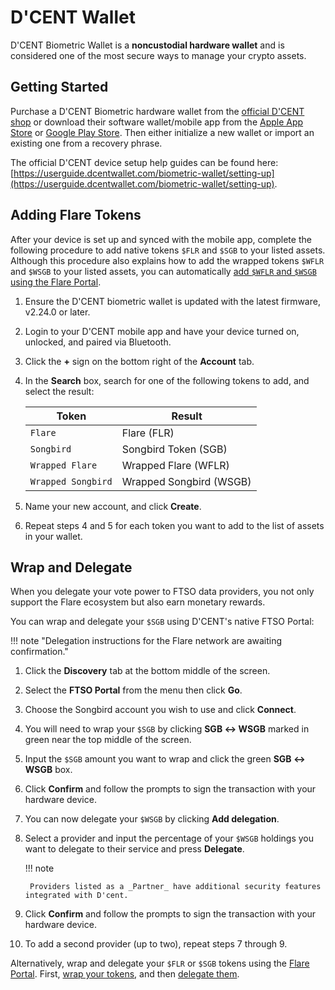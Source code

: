 # D'CENT Wallet

D'CENT Biometric Wallet is a **noncustodial hardware wallet** and is considered one of the most secure ways to manage your crypto assets.

## Getting Started

Purchase a D'CENT Biometric hardware wallet from the [official D'CENT shop](https://dcentwallet.com/Shop) or download their software wallet/mobile app from the [Apple App Store](https://apps.apple.com/us/app/dcent-wallet/id1447206611) or [Google Play Store](https://play.google.com/store/apps/details?id=com.kr.iotrust.dcent.wallet).
Then either initialize a new wallet or import an existing one from a recovery phrase.

The official D'CENT device setup help guides can be found here: [https://userguide.dcentwallet.com/biometric-wallet/setting-up](https://userguide.dcentwallet.com/biometric-wallet/setting-up).

## Adding Flare Tokens

After your device is set up and synced with the mobile app, complete the following procedure to add native tokens `$FLR` and `$SGB` to your listed assets. Although this procedure also explains how to add the wrapped tokens `$WFLR` and `$WSGB` to your listed assets, you can automatically [add `$WFLR` and `$WSGB` using the Flare Portal](../wrapping-tokens.md#automatically).

1. Ensure the D'CENT biometric wallet is updated with the latest firmware, v2.24.0 or later.
2. Login to your D'CENT mobile app and have your device turned on, unlocked, and paired via Bluetooth.
3. Click the **+** sign on the bottom right of the **Account** tab.
4. In the **Search** box, search for one of the following tokens to add, and select the result:

     | Token                | Result                  |
     | ---------------------| ----------------------- |
     | `Flare`              | Flare (FLR)             |
     | `Songbird`           | Songbird Token (SGB)    |
     | `Wrapped Flare`      | Wrapped Flare (WFLR)    |
     | `Wrapped Songbird`   | Wrapped Songbird (WSGB) |

5. Name your new account, and click **Create**.
6. Repeat steps 4 and 5 for each token you want to add to the list of assets in your wallet.

## Wrap and Delegate

When you delegate your vote power to FTSO data providers, you not only support the Flare ecosystem but also earn monetary rewards.

You can wrap and delegate your `$SGB` using D'CENT's native FTSO Portal:

!!! note "Delegation instructions for the Flare network are awaiting confirmation."

1. Click the **Discovery** tab at the bottom middle of the screen.
2. Select the **FTSO Portal** from the menu then click **Go**.
3. Choose the Songbird account you wish to use and click **Connect**.
4. You will need to wrap your `$SGB` by clicking **SGB ↔️ WSGB** marked in green near the top middle of the screen.
5. Input the `$SGB` amount you want to wrap and click the green **SGB ↔️ WSGB** box.
6. Click **Confirm** and follow the prompts to sign the transaction with your hardware device.
7. You can now delegate your `$WSGB` by clicking **Add delegation**.
8. Select a provider and input the percentage of your `$WSGB` holdings you want to delegate to their service and press **Delegate**.

    !!! note

        Providers listed as a _Partner_ have additional security features integrated with D'cent.

9. Click **Confirm** and follow the prompts to sign the transaction with your hardware device.
10. To add a second provider (up to two), repeat steps 7 through 9.

Alternatively, wrap and delegate your `$FLR` or `$SGB` tokens using the [Flare Portal](https://portal.flare.network/). First, [wrap your tokens](../wrapping-tokens.md), and then [delegate them](../delegation/managing-delegations.md#delegating-your-vote-power).

